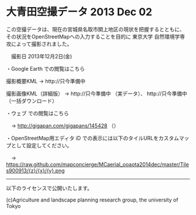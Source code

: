 大青田空撮データ 2013 Dec 02
=======================

この空撮データは、現在の宮城県名取市閖上地区の現状を把握するとともに、
その状況をOpenStreetMapへの入力することを目的に
東京大学 自然環境学専攻によって撮影されました。

　撮影日 2013年12月2日(金)


・Google Earth での閲覧はこちら

撮影概要KML -> http://只今準備中

撮影画像KML（詳細版） -> http://只今準備中 （実データ）、 http://只今準備中（一括ダウンロード）


・ウェブ での閲覧はこちら

　-> http://gigapan.com/gigapans/145428 （）

・OpenStreetMap用エディタ iD での表示には以下のタイルURLをカスタムマップとして設定してください。

　-> https://raw.github.com/mapconcierge/MCaerial_ooaota2014dec/master/Tiles900913/{z}/{x}/{y}.png


---


以下のライセンスで公開いたします。

(c)Agriculture and landscape planning research group, the university of Tokyo

